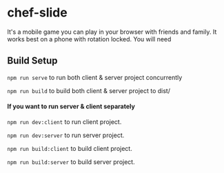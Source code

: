 # chef-slide

It's a mobile game you can play in your browser with friends and family. It works best on a phone with rotation locked.
You will need 

## Build Setup

`npm run serve` to run both client & server project concurrently

`npm run build` to build both client & server project to dist/

#### If you want to run server & client separately

`npm run dev:client` to run client project.

`npm run dev:server` to run server project.

`npm run build:client` to build client project.

`npm run build:server` to build server project.
